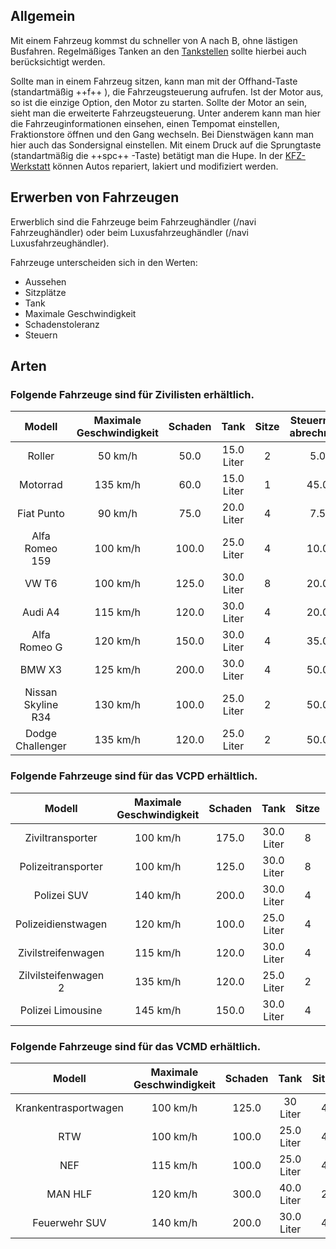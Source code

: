 ## Allgemein

Mit einem Fahrzeug kommst du schneller von A nach B, ohne lästigen Busfahren. Regelmäßiges Tanken an den [Tankstellen](pages/biz/tankstelle) sollte hierbei auch berücksichtigt werden.

Sollte man in einem Fahrzeug sitzen, kann man mit der Offhand-Taste (standartmäßig ++f++ ), die Fahrzeugsteuerung aufrufen. Ist der Motor aus, so ist die einzige Option, den Motor zu starten. Sollte der Motor an sein, sieht man die erweiterte Fahrzeugsteuerung. Unter anderem kann man hier die Fahrzeuginformationen einsehen, einen Tempomat einstellen, Fraktionstore öffnen und den Gang wechseln. Bei Dienstwägen kann man hier auch das Sondersignal einstellen. Mit einem Druck auf die Sprungtaste (standartmäßig die ++spc++ -Taste) betätigt man die Hupe. 
In der [KFZ-Werkstatt](fahrzeuge/kfz-werkstatt) können Autos repariert, lakiert und modifiziert werden.

## Erwerben von Fahrzeugen
Erwerblich sind die Fahrzeuge beim Fahrzeughändler (/navi Fahrzeughändler) oder beim Luxusfahrzeughändler (/navi Luxusfahrzeughändler).

Fahrzeuge unterscheiden sich in den Werten:
- Aussehen
- Sitzplätze
- Tank
- Maximale Geschwindigkeit
- Schadenstoleranz
- Steuern

## Arten
### Folgende Fahrzeuge sind für Zivilisten erhältlich.

| Modell | Maximale Geschwindigkeit | Schaden | Tank | Sitze | Steuern (pro abrechnung) | Preis |
|:-:|:-:|:-:|:-:|:-:|:-:|:-:|
| Roller| 50 km/h | 50.0 | 15.0 Liter | 2 | 5.0€ | 1500.0€ |
| Motorrad | 135 km/h | 60.0 | 15.0 Liter | 1 | 45.0€ | 11000.0€ |
| Fiat Punto | 90 km/h | 75.0 | 20.0 Liter | 4 | 7.5€ | 2000.0€ |
| Alfa Romeo 159 | 100 km/h | 100.0 | 25.0 Liter | 4 | 10.0€ | 3500.0€ |
| VW T6 | 100 km/h | 125.0 | 30.0 Liter | 8 | 20.0€ | 5500.0€ |
| Audi A4 | 115 km/h | 120.0 | 30.0 Liter | 4 | 20.0€ | 7950.0€ |
| Alfa Romeo G | 120 km/h | 150.0 | 30.0 Liter | 4 | 35.0€ | 10000.0€ |
| BMW X3 | 125 km/h |200.0 | 30.0 Liter | 4 | 50.0€ | 14500.0€ |
| Nissan Skyline R34 | 130 km/h | 100.0 | 25.0 Liter | 2 | 50.0€ | 18000.0€ |
| Dodge Challenger | 135 km/h | 120.0 | 25.0 Liter | 2 | 50.0€ | 18500.0€ |

### Folgende Fahrzeuge sind für das VCPD erhältlich.

| Modell | Maximale Geschwindigkeit | Schaden | Tank | Sitze | Steuern (pro abrechnung) | Preis |
|:-:|:-:|:-:|:-:|:-:|:-:|:-:|
| Ziviltransporter | 100 km/h |175.0 | 30.0 Liter | 8 | - | 6500.0€ |
| Polizeitransporter | 100 km/h | 125.0 | 30.0 Liter | 8 | - | 5500€ |
| Polizei SUV | 140 km/h | 200.0 | 30.0 Liter | 4 | - | 14500.0€ |
| Polizeidienstwagen | 120 km/h | 100.0 | 25.0 Liter | 4 | - | 3250.0€ |
| Zivilstreifenwagen | 115 km/h | 120.0 | 30.0 Liter | 4 | - | 13500.0€ |
| Zilvilsteifenwagen 2 | 135 km/h | 120.0 | 25.0 Liter | 2 | - | 18500.0€ |
| Polizei Limousine | 145 km/h | 150.0 | 30.0 Liter | 4 | - | 10000.0€ |

### Folgende Fahrzeuge sind für das VCMD erhältlich.

| Modell | Maximale Geschwindigkeit | Schaden | Tank | Sitze | Steuern (pro abrechnung) | Preis |
|:-:|:-:|:-:|:-:|:-:|:-:|:-:|
| Krankentrasportwagen | 100 km/h | 125.0 | 30 Liter | 4 | - | 5500€ |
| RTW | 100 km/h | 100.0 | 25.0 Liter | 4 | - | 4650.0€ |
| NEF | 115 km/h | 100.0 | 25.0 Liter | 4 | - | 12500.0€ |
| MAN HLF | 120 km/h | 300.0 | 40.0 Liter | 2 | - | 10000.0€ |
| Feuerwehr SUV | 140 km/h | 200.0 | 30.0 Liter | 4 | 14500.0€ |

